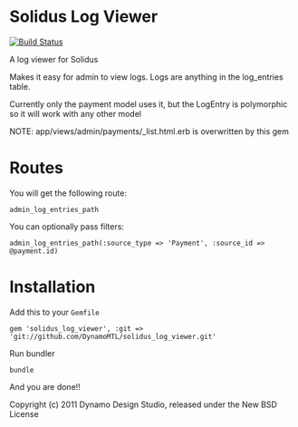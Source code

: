 Solidus Log Viewer
==============

[![Build Status](https://travis-ci.org/solidusio-contrib/solidus_log_viewer.svg?branch=master)](https://travis-ci.org/solidusio-contrib/solidus_log_viewer)

A log viewer for Solidus

Makes it easy for admin to view logs. Logs are anything in the log_entries table.

Currently only the payment model uses it, but the LogEntry is polymorphic so it will work with any other model

NOTE: app/views/admin/payments/_list.html.erb is overwritten by this gem


Routes
==========

You will get the following route:

`admin_log_entries_path`

You can optionally pass filters:

`admin_log_entries_path(:source_type => 'Payment', :source_id => @payment.id)`

Installation
=======

Add this to your `Gemfile`

`gem 'solidus_log_viewer', :git => 'git://github.com/DynamoMTL/solidus_log_viewer.git'`

Run bundler

`bundle`

And you are done!!

Copyright (c) 2011 Dynamo Design Studio, released under the New BSD License

